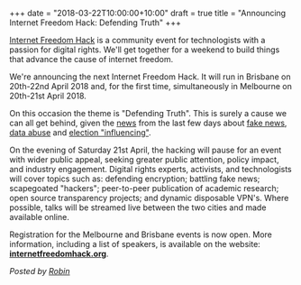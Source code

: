 +++
date = "2018-03-22T10:00:00+10:00"
draft = true
title = "Announcing Internet Freedom Hack: Defending Truth"
+++

[Internet Freedom Hack](https://internetfreedomhack.org) is a community event for technologists with a passion for digital rights. We'll get together for a weekend to build things that advance the cause of internet freedom. 

We're announcing the next Internet Freedom Hack. It will run in Brisbane on 20th-22nd April 2018 and, for the first time, simultaneously in Melbourne on 20th-21st April 2018.

On this occasion the theme is "Defending Truth". This is surely a cause we can all get behind, given the [news](https://www.theguardian.com/news/series/cambridge-analytica-files) from the last few days about [fake news](https://www.theguardian.com/uk-news/2018/mar/19/cambridge-analytica-execs-boast-dirty-tricks-honey-traps-elections), [data abuse](https://motherboard.vice.com/en_us/article/3kjzvk/facebook-cambridge-analytica-not-a-data-breach) and [election "influencing"](https://www.theguardian.com/uk-news/2018/mar/20/cambridge-analytica-execs-boast-of-role-in-getting-trump-elected).

On the evening of Saturday 21st April, the hacking will pause for an event with wider public appeal, seeking greater public attention, policy impact, and industry engagement. Digital rights experts, activists, and technologists will cover topics such as: defending encryption; battling fake news; scapegoated "hackers"; peer-to-peer publication of academic research; open source transparency projects; and dynamic disposable VPN's. Where possible, talks will be streamed live between the two cities and made available online. 

Registration for the Melbourne and Brisbane events is now open. More information, including a list of speakers, is available on the website: [**internetfreedomhack.org**](https://internetfreedomhack.org).

*Posted by [Robin](https://robindoherty.com)*


<style>
img {
    max-width:500px;
    max-height:282px;
    margin-right:10px;
    margin-bottom:10px;
    display: inline-block;
}

.space {
  clear: left;
}
</style>
